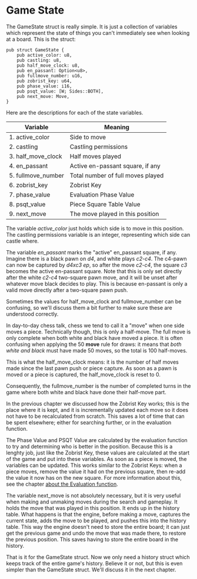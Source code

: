 # Game State

The GameState struct is really simple. It is just a collection of variables
which represent the state of things you can't immediately see when looking
at a board. This is the struct:

```rust,ignore
pub struct GameState {
    pub active_color: u8,
    pub castling: u8,
    pub half_move_clock: u8,
    pub en_passant: Option<u8>,
    pub fullmove_number: u16,
    pub zobrist_key: u64,
    pub phase_value: i16,
    pub psqt_value: [W; Sides::BOTH],
    pub next_move: Move,
}
```

Here are the descriptions for each of the state variables.

| Variable           | Meaning                           |
|--------------------|-----------------------------------|
| 1. active_color    | Side to move                      |
| 2. castling        | Castling permissions              |
| 3. half_move_clock | Half moves played                 |
| 4. en_passant      | Active en-passant square, if any  |
| 5. fullmove_number | Total number of full moves played |
| 6. zobrist_key     | Zobrist Key                       |
| 7. phase_value     | Evaluation Phase Value            |
| 8. psqt_value      | Piece Square Table Value          |
| 9. next_move       | The move played in this position  |

The variable *active_color* just holds which side is to move in this
position. The castling permissions variable is an integer, representing
which side can castle where.

The variable *en_passant* marks the "active" en_passant square, if any.
Imagine there is a black pawn on _d4_, and white plays _c2-c4_. The c4-pawn
can now be captured by _d4xc3 ep_, so after the move _c2-c4_, the square
_c3_ becomes the active en-passant square. Note that this is only set
directly after the white _c2-c4_ two-square pawn move, and it will be unset
after whatever move black decides to play. This is because en-passant is
only a valid move directly after a two-square pawn push.

Sometimes the values for half_move_clock and fullmove_number can be
confusing, so we'll discuss them a bit further to make sure these are
understood correctly.

In day-to-day chess talk, chess we tend to call it a "move" when one side
moves a piece. Technically though, this is only a half-move. The full move
is only complete when both white and black have moved a piece. It is often
confusing when applying the 50 **move** rule for draws: it means that _both
white and black_ must have made 50 moves, so the total is 100 half-moves.

This is what the half_move_clock means: it is the number of half moves made
since the last pawn push or piece capture. As soon as a pawn is moved or a
piece is captured, the half_move_clock is reset to 0.

Consequently, the fullmove_number is the number of completed turns in the
game where both white and black have done their half-move part.

In the previous chapter we discussed how the Zobrist Key works; this is the
place where it is kept, and it is incrementally updated each move so it
does not have to be recalculated from scratch.  This saves a lot of time
that can be spent elsewhere; either for searching further, or in the
evaluation function.

The Phase Value and PSQT Value are calculated by the evaluation function to
try and determining who is better in the position. Because this is a
lenghty job, just like the Zobrist Key, these values are calculated at the
start of the game and put into these variables. As soon as a piece is
moved, the variables can be updated. This works similar to the Zobrist
Keys: when a piece moves, remove the value it had on the previous square,
then re-add the value it now has on the new square. For more information
about this, see the chapter [about the Evaluation
function](../evaluation/evaluation.md).

The variable next_move is not absolutely necessary, but it is very useful
when making and unmaking moves during the search and gameplay. It holds the
move that was played in this position. It ends up in the history table.
What happens is that the engine, before making a move, captures the current
state, adds the move to be played, and pushes this into the history table.
This way the engine doesn't need to store the entire board; it can just get
the previous game and undo the move that was made there, to restore the
previous position. This saves having to store the entire board in the
history.

That is it for the GameState struct. Now we only need a history struct
which keeps track of the entire game's history. Believe it or not, but this
is even simpler than the GameState struct. We'll discuss it in the next
chapter.
